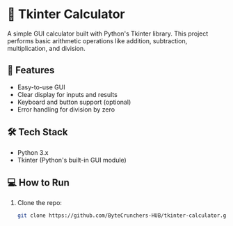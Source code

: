 # 🧮 Tkinter Calculator

A simple GUI calculator built with Python's Tkinter library. This project performs basic arithmetic operations like addition, subtraction, multiplication, and division.

## 🚀 Features
- Easy-to-use GUI
- Clear display for inputs and results
- Keyboard and button support (optional)
- Error handling for division by zero

## 🛠️ Tech Stack
- Python 3.x
- Tkinter (Python's built-in GUI module)

## 💻 How to Run
1. Clone the repo:
   ```bash
   git clone https://github.com/ByteCrunchers-HUB/tkinter-calculator.git
